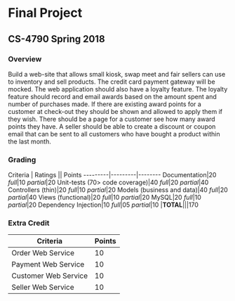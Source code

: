 # Final Project
## CS-4790 Spring 2018

### Overview

Build a web-site that allows small kiosk, swap meet and fair sellers can use to inventory and sell products.
The credit card payment gateway will be mocked.  The web application should also have a loyalty feature.  The
loyalty feature should record and email awards based on the amount spent and number of purchases made.  If
there are existing award points for a customer at check-out they should be shown and allowed to apply them
if they wish.  There should be a page for a customer see how many award points they have.  A seller should be
able to create a discount or coupon email that can be sent to all customers who have bought a product within
the last month.

### Grading

Criteria | Ratings || Points
---------|---------|--------
Documentation|20 *full*|10 *partial*|20
Unit-tests (70> code coverage)|40 *full*|20 *partial*|40
Controllers (thin)|20 *full*|10 *partial*|20
Models (business and data)|40 *full*|20 *partial*|40
Views (functional)|20 *full*|10 *partial*|20
MySQL|20 *full*|10 *partial*|20
Dependency Injection|10 *full*|05 *partial*|10
|**TOTAL**|||170

### Extra Credit

Criteria | Points
---------|--------
Order Web Service|10
Payment Web Service|10
Customer Web Service|10
Seller Web Service|10

